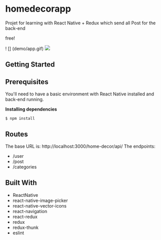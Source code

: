 # homedecorapp

Projet for learning with React Native + Redux which send all Post for the back-end 

free!

! [] (demo/app.gif)
<img src='./demo/app.gif'>

## Getting Started

## Prerequisites

You'll need to have a basic environment with React Native installed and back-end running. 

**Installing dependencies**
```
$ npm install
```

## Routes

The base URL is: http://localhost:3000/home-decor/api/
The endpoints: 

- /user
- /post
- /categories

## Built With
- ReactNative 
- react-native-image-picker
- react-native-vector-icons
- react-navigation
- react-redux
- redux
- redux-thunk
- eslint
